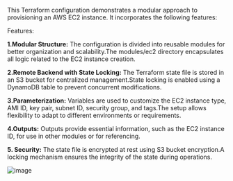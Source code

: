 This Terraform configuration demonstrates a modular approach to provisioning an AWS EC2 instance. It incorporates the following features:

Features:

**1.Modular Structure:** The configuration is divided into reusable modules for better organization and scalability.The modules/ec2 directory encapsulates all logic related to the EC2 instance creation.

**2.Remote Backend with State Locking:** The Terraform state file is stored in an S3 bucket for centralized management.State locking is enabled using a DynamoDB table to prevent concurrent modifications.

**3.Parameterization:** Variables are used to customize the EC2 instance type, AMI ID, key pair, subnet ID, security group, and tags.The setup allows flexibility to adapt to different environments or requirements.

**4.Outputs:** Outputs provide essential information, such as the EC2 instance ID, for use in other modules or for referencing.

**5. Security:** The state file is encrypted at rest using S3 bucket encryption.A locking mechanism ensures the integrity of the state during operations.

![image](https://github.com/user-attachments/assets/6d43475e-9f52-4817-bdb4-8b2f041334ca)
